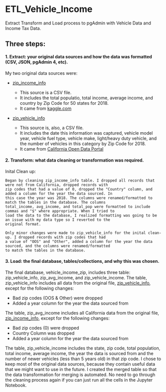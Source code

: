 # ETL_Vehicle_Income
Extract Transform and Load process to pgAdmin with Vehicle Data and Income Tax Data.

## Three steps:
#### 1. Extract: your original data sources and how the data was formatted (CSV, JSON, pgAdmin 4, etc).

My two original data sources were:
 * [zip_income_info](https://github.com/savi09/ETL_Vehicle_Income/blob/main/Resources/zip_income_info.csv)
  
    * This source is a CSV file.
    * It includes the total populatio, total income, average income, and country by Zip Code for 50 states for 2018.
    * It came from [kaggle.com](https://www.kaggle.com/hamishgunasekara/average-income-per-zip-code-usa-2018)

 * [zip_vehicle_info](https://github.com/savi09/ETL_Vehicle_Income/blob/main/Resources/zip_vehicle_info.csv)

    * This source is, also, a CSV file.
    * It includes the date this information was captured, vehicle model year, vehicle fuel type, vehicle make, light/heavy duty vehicle, and the number of vehicles in this category by Zip Code for 2018.
    * It came from [California Open Data Portal](https://data.ca.gov/dataset/vehicle-fuel-type-count-by-zip-code/resource/d304108a-06c1-462f-a144-981dd0109900)

#### 2. Transform: what data cleaning or transformation was required.
  
  Inital Clean up:
    
    Began by cleaning zip_income_info table. I dropped all records that were not from California, dropped records with 
    zip codes that had a value of 0, dropped the "Country" column, and added a column for the year the data sourced. In 
    this case the year was 2018. The columns were renamed/formatted to match the tables in the database. The columns 
    total_income, avg_income, and total_pop were formatted to include commas and "$" where appropriate. When I tried to 
    load the data to the database, I realized formatting was going to be an issue with my data type so I reverted to the 
    original format.
    
    Only minor changes were made to zip_vehicle_info for the inital clean-up. I dropped records with zip codes that had 
    a value of "OOS" and "Other", added a column for the year the data sourced, and the columns were renamed/formatted 
    to match the tables in the database.
  
#### 3. Load: the final database, tables/collections, and why this was chosen.

The final database, vehicle_income_zip, includes three table: zip_vehicle_info, zip_avg_income, and zip_vehicle_income. The table, zip_vehicle_info includes all data from the original file, [zip_vehicle_info](https://github.com/savi09/ETL_Vehicle_Income/blob/main/Resources/zip_vehicle_info.csv), except for the following changes:
  * Bad zip codes (OOS & Other) were dropped
  * Added a year column for the year the data sourced from

The table, zip_avg_income includes all California data from the original file, [zip_income_info](https://github.com/savi09/ETL_Vehicle_Income/blob/main/Resources/zip_income_info.csv), except for the following changes:
  * Bad zip codes (0) were dropped
  * Country Column was dropped
  * Added a year column for the year the data sourced from

The table, zip_vehicle_income includes the state, zip code, total population, total income, average income, the year the data is sourced from and the number of newer vehicles (less than 5 years old) in that zip code. I chose to keep most of the original data sources, because they contain useful data that we might want to use in the future. I created the merged table so that the data transformation for merging is automated. No need to go through the cleaning process again if you can just run all the cells in the Jupyter Notebook.

